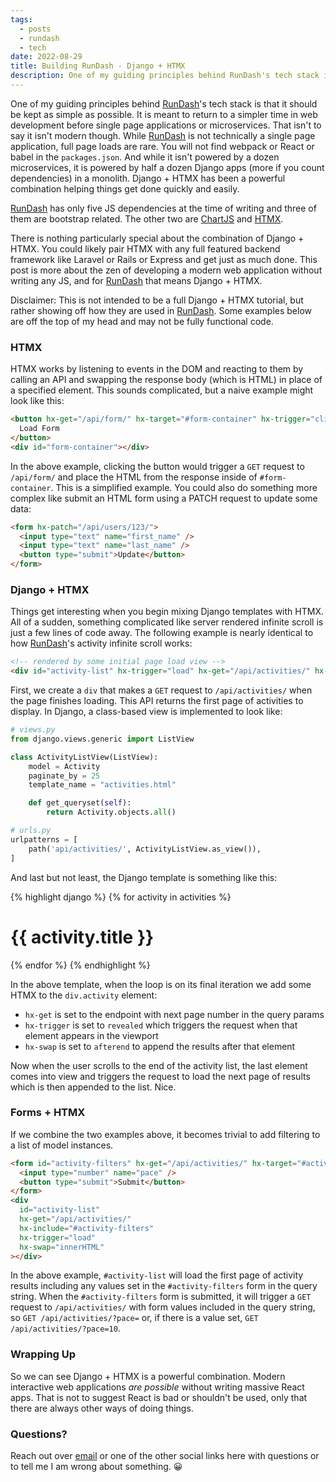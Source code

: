 ```yaml
---
tags:
  - posts
  - rundash
  - tech
date: 2022-08-29
title: Building RunDash - Django + HTMX
description: One of my guiding principles behind RunDash's tech stack is that it should be kept as simple as possible. It is meant to return to a simpler time in web development before single page applications or microservices. That isn't to say it isn't modern though. While RunDash is not technically a single page application, full page loads are rare. You will not find webpack or React or babel in the `packages.json`.
---
```

One of my guiding principles behind <a href="https://rundashapp.com/">RunDash</a>'s tech stack is that it should be kept as simple as possible. It is meant to return to a simpler time in web development before single page applications or microservices. That isn't to say it isn't modern though. While <a href="https://rundashapp.com/">RunDash</a> is not technically a single page application, full page loads are rare. You will not find webpack or React or babel in the `packages.json`. <!-- excerpt -->And while it isn't powered by a dozen microservices, it is powered by half a dozen Django apps (more if you count dependencies) in a monolith. Django + HTMX has been a powerful combination helping things get done quickly and easily.

[RunDash][3] has only five JS dependencies at the time of writing and three of them are bootstrap related. The other two are [ChartJS][2] and [HTMX][1].

There is nothing particularly special about the combination of Django + HTMX. You could likely pair HTMX with any full featured backend framework like Laravel or Rails or Express and get just as much done. This post is more about the zen of developing a modern web application without writing any JS, and for [RunDash][3] that means Django + HTMX.

Disclaimer: This is not intended to be a full Django + HTMX tutorial, but rather showing off how they are used in [RunDash][3]. Some examples below are off the top of my head and may not be fully functional code.

### HTMX
HTMX works by listening to events in the DOM and reacting to them by calling an API and swapping the response body (which is HTML) in place of a specified element. This sounds complicated, but a naive example might look like this:

```html
<button hx-get="/api/form/" hx-target="#form-container" hx-trigger="click">
  Load Form
</button>
<div id="form-container"></div>
```

In the above example, clicking the button would trigger a `GET` request to `/api/form/` and place the HTML from the response inside of `#form-container`. This is a simplified example. You could also do something more complex like submit an HTML form using a PATCH request to update some data:

```html
<form hx-patch="/api/users/123/">
  <input type="text" name="first_name" />
  <input type="text" name="last_name" />
  <button type="submit">Update</button>
</form>
```

### Django + HTMX
Things get interesting when you begin mixing Django templates with HTMX. All of a sudden, something complicated like server rendered infinite scroll is just a few lines of code away. The following example is nearly identical to how [RunDash][3]'s activity infinite scroll works:

```html
<!-- rendered by some initial page load view -->
<div id="activity-list" hx-trigger="load" hx-get="/api/activities/" hx-swap="innerHTML"></div>
```

First, we create a `div` that makes a `GET` request to `/api/activities/` when the page finishes loading. This API returns the first page of activities to display. In Django, a class-based view is implemented to look like:

```python
# views.py
from django.views.generic import ListView

class ActivityListView(ListView):
    model = Activity
    paginate_by = 25
    template_name = "activities.html"

    def get_queryset(self):
        return Activity.objects.all()

# urls.py
urlpatterns = [
    path('api/activities/', ActivityListView.as_view()),
]
```

And last but not least, the Django template is something like this:

{% highlight django %}
{% for activity in activities %}
  <div
    class="activity"
    {% if forloop.last and page_obj.has_next %}
    hx-get="/api/activities/?page={{ page_obj.next_page_number }}"
    hx-trigger="revealed"
    hx-swap="afterend"
    {% endif %}
  >
    <h1>{{ activity.title }}</h1>
  </div>
{% endfor %}
{% endhighlight %}


In the above template, when the loop is on its final iteration we add some HTMX to the `div.activity` element:
* `hx-get` is set to the endpoint with next page number in the query params
* `hx-trigger` is set to `revealed` which triggers the request when that element appears in the viewport
* `hx-swap` is set to `afterend` to append the results after that element

Now when the user scrolls to the end of the activity list, the last element comes into view and triggers the request to load the next page of results which is then appended to the list. Nice.

### Forms + HTMX
If we combine the two examples above, it becomes trivial to add filtering to a list of model instances.
```html
<form id="activity-filters" hx-get="/api/activities/" hx-target="#activity-list">
  <input type="number" name="pace" />
  <button type="submit">Submit</button>
</form>
<div
  id="activity-list"
  hx-get="/api/activities/"
  hx-include="#activity-filters"
  hx-trigger="load"
  hx-swap="innerHTML"
></div>
```
In the above example, `#activity-list` will load the first page of activity results including any values set in the `#activity-filters` form in the query string. When the `#activity-filters` form is submitted, it will trigger a `GET` request to `/api/activities/` with form values included in the query string, so `GET /api/activities/?pace=` or, if there is a value set, `GET /api/activities/?pace=10`.

### Wrapping Up
So we can see Django + HTMX is a powerful combination. Modern interactive web applications *are possible* without writing massive React apps. That is not to suggest React is bad or shouldn't be used, only that there are always other ways of doing things.

### Questions?
Reach out over [email][4] or one of the other social links here with questions or to tell me I am wrong about something. 😀


[1]: https://htmx.org/
[2]: https://www.chartjs.org/
[3]: https://rundashapp.com/
[4]: mailto:mark@meltdownlabs.com?subject=Django%20+%20HTMX
